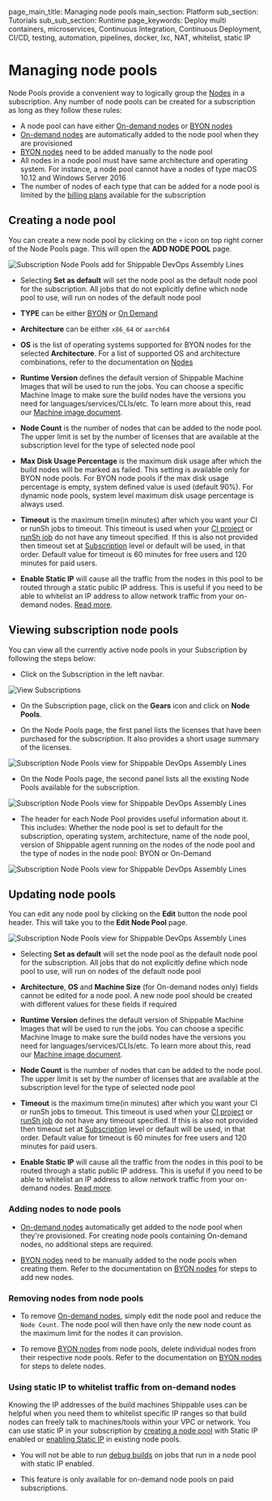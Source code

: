 page_main_title: Managing node pools
main_section: Platform
sub_section: Tutorials
sub_sub_section: Runtime
page_keywords: Deploy multi containers, microservices, Continuous Integration, Continuous Deployment, CI/CD, testing, automation, pipelines, docker, lxc, NAT, whitelist, static IP

# Managing node pools

Node Pools provide a convenient way to logically group the [Nodes](/platform/runtime/overview/#nodes) in a subscription. Any number of node pools can be created for a subscription as long as they follow these rules:

- A node pool can have either [On-demand nodes](/platform/runtime/nodes/#on-demand-nodes) or [BYON nodes](/platform/runtime/nodes/#byon-nodes)
- [On-demand nodes](/platform/runtime/nodes/#on-demand-nodes) are
  automatically added to the node pool when they are provisioned
- [BYON nodes](/platform/runtime/nodes/#byon-nodes) need to be added manually to the node pool
- All nodes in a node pool must have same architecture and operating system. For instance, a node pool
  cannot have a nodes of type macOS 10.12 and Windows Server 2016
- The number of nodes of each type that can be added for a node pool is limited by the [billing plans](/platform/management/subscription/billing) available for the subscription

<a name="create-node-pool"></a>
## Creating a node pool
You can create a new node pool by clicking on the `+` icon on top right corner
of the Node Pools page. This will open the **ADD NODE POOL** page.

<img src="/images/platform/management/subscription-node-pools-add.png" alt="Subscription Node Pools add for Shippable DevOps Assembly Lines" style="vertical-align: middle;display: block;margin-left: auto;margin-right: auto;"/>

* Selecting **Set as default** will set the node pool as the default node pool
  for the subscription. All jobs that do not explicitly define
  which node pool to use, will run on nodes of the default node pool

* **TYPE** can be either [BYON](/platform/runtime/nodes/#byon-nodes) or [On Demand](/platform/runtime/nodes/#on-demand-nodes)

* **Architecture** can be either `x86_64` or `aarch64`

* **OS** is the list of operating systems supported for BYON nodes for the
  selected **Architecture**. For a list of supported OS and architecture
  combinations, refer to the documentation on [Nodes](/platform/runtime/nodes/)

* **Runtime Version** defines the default version of Shippable Machine Images that will be used to run the jobs. You can choose a specific Machine Image to make sure the build nodes have the versions you need for languages/services/CLIs/etc. To learn more about this, read our [Machine image document](/platform/runtime/machine-image/ami-overview/).

* **Node Count** is the number of nodes that can be added to the node pool. The
  upper limit is set by the number of licenses that are available at the
  subscription level for the type of selected node pool

* **Max Disk Usage Percentage** is the maximum disk usage after which the build nodes will be marked as failed. This setting is available only for BYON node pools. For BYON node pools if the max disk usage percentage is empty, system defined value is used (default 90%).  For dynamic node pools, system level maximum disk usage percentage is always used.

* **Timeout** is the maximum time(in minutes) after which you want your CI or runSh jobs to  timeout. This timeout is used when your [CI project](/platform/management/project/settings/) or [runSh job](/platform/workflow/job/runsh/) do not have any timeout specified. If this is also not provided then timeout set at [Subscription](/platform/management/subscription/settings/) level or default will be used, in that order. Default value for timeout is 60 minutes for free users and 120 minutes for paid users.

* **Enable Static IP** will cause all the traffic from the nodes in this pool to be routed through a static public IP address. This is useful if you need to be able to whitelist an IP address to allow network traffic from your on-demand nodes. [Read more](#using-static-ip-to-whitelist-traffic-from-on-demand-nodes).

<a name="view-node-pool"></a>
## Viewing subscription node pools
You can view all the currently active node pools in your Subscription by following the steps below:

* Click on the Subscription in the left navbar.

<img src="/images/getting-started/account-settings.png" alt="View Subscriptions">

* On the Subscription page, click on the **Gears** icon and click on **Node Pools**.

* On the Node Pools page, the first panel lists the licenses that have been
  purchased for the subscription. It also provides a short usage summary of the
  licenses.
<img src="/images/platform/management/subscription-node-pools-license.png" alt="Subscription Node Pools view for Shippable DevOps Assembly Lines" style="vertical-align: middle;display: block;margin-left: auto;margin-right: auto;"/>

* On the Node Pools page, the second panel lists all the existing Node Pools
  available for the subscription.
<img src="/images/platform/management/subscription-node-pools-list.png" alt="Subscription Node Pools view for Shippable DevOps Assembly Lines" style="vertical-align: middle;display: block;margin-left: auto;margin-right: auto;"/>


* The header for each Node Pool provides useful information about it. This
  includes: Whether the node pool is set to default for the subscription,
  operating system, architecture, name of the node pool, version of Shippable
  agent running on the nodes of the node pool and the type of nodes in the node
  pool: BYON or On-Demand
<img src="/images/platform/management/subscription-node-pools-header.png" alt="Subscription Node Pools view for Shippable DevOps Assembly Lines" style="vertical-align: middle;display: block;margin-left: auto;margin-right: auto;"/>

<a name="update-node-pool"></a>
## Updating node pools

You can edit any node pool by clicking on the **Edit** button the node pool
header. This will take you to the **Edit Node Pool** page.

<img src="/images/platform/management/subscription-node-pools-edit.png" alt="Subscription Node Pools view for Shippable DevOps Assembly Lines" style="vertical-align: middle;display: block;margin-left: auto;margin-right: auto;"/>

* Selecting **Set as default** will set the node pool as the default node pool
  for the subscription. All jobs that do not explicitly define
  which node pool to use, will run on nodes of the default node pool

* **Architecture**, **OS** and **Machine Size** (for On-demand nodes only) fields cannot be
  edited for a node pool. A new node pool should be created with different values
  for these fields if required

* **Runtime Version** defines the default version of Shippable Machine Images that will be used to run the jobs. You can choose a specific Machine Image to make sure the build nodes have the versions you need for languages/services/CLIs/etc. To learn more about this, read our [Machine image document](/platform/runtime/machine-image/ami-overview/).

* **Node Count** is the number of nodes that can be added to the node pool. The
  upper limit is set by the number of licenses that are available at the
  subscription level for the type of selected node pool

* **Timeout** is the maximum time(in minutes) after which you want your CI or runSh jobs to  timeout. This timeout is used when your [CI project](/platform/management/project/settings/) or [runSh job](/platform/workflow/job/runsh/) do not have any timeout specified. If this is also not provided then timeout set at [Subscription](/platform/management/subscription/settings/) level or default will be used, in that order. Default value for timeout is 60 minutes for free users and 120 minutes for paid users.

* **Enable Static IP** will cause all the traffic from the nodes in this pool to be routed through a static public IP address. This is useful if you need to be able to whitelist an IP address to allow network traffic from your on-demand nodes. [Read more](#using-static-ip-to-whitelist-traffic-from-on-demand-nodes).

<a name="view-node-pool"></a>
### Adding nodes to node pools
* [On-demand nodes](/platform/runtime/nodes/#on-demand-nodes) automatically get
added to the node pool when they're provisioned. For creating node pools
containing On-demand nodes, no additional steps are required.

* [BYON nodes](/platform/runtime/nodes/#byon-nodes) need to be manually added
  to the node pools when creating them. Refer to the documentation on [BYON nodes](/platform/tutorial/runtime/manage-byon-nodes) for steps to add new nodes.

<a name="view-node-pool"></a>
### Removing nodes from node pools
* To remove [On-demand nodes](/platform/runtime/nodes/#on-demand-nodes), simply
  edit the node pool and reduce the `Node Count`. The node pool will then have
  only the new node count as the maximum limit for the nodes it can provision.

* To remove [BYON nodes](/platform/runtime/nodes/#byon-nodes) from node pools,
  delete individual nodes from their respective node pools. Refer to the documentation on [BYON nodes](/platform/tutorial/runtime/manage-byon-nodes) for steps to delete nodes.

### Using static IP to whitelist traffic from on-demand nodes
Knowing the IP addresses of the build machines Shippable uses can be helpful when you need them to whitelist specific IP ranges so that build nodes can freely talk to machines/tools within your VPC or network. You can use static IP in your subscription by [creating a node pool](#creating-a-node-pool) with Static IP enabled or [enabling Static IP](#updating-node-pools) in existing node pools.

* You will not be able to run [debug builds](/ci/ssh-access/#how-do-i-start-a-debug-build) on jobs that run in a node pool with static IP enabled.

* This feature is only available for on-demand node pools on paid subscriptions.
